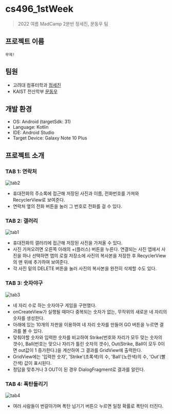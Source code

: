 # cs496_1stWeek
> 2022 여름 MadCamp 2분반 정세진, 문동우 팀
## 프로젝트 이름
```
무제!
```
## 팀원
* 고려대 컴퓨터학과 [정세진](https://github.com/asjay18)
* KAIST 전산학부 [문동우](https://github.com/snaoyam)
## 개발 환경
* OS: Android (targetSdk: 31)
* Language: Kotlin
* IDE: Android Studio
* Target Device: Galaxy Note 10 Plus
## 프로젝트 소개
### TAB 1: 연락처
![tab2](https://user-images.githubusercontent.com/93732046/177290886-910a7897-0030-42d3-a995-93b0741bbc40.png)
* 휴대전화의 주소록에 접근해 저장된 사진과 이름, 전화번호를 가져와 RecyclerView로 보여준다.
* 연락처 옆의 전화 버튼을 눌러 그 번호로 전화를 걸 수 있다.
### TAB 2: 갤러리
![tab1](https://user-images.githubusercontent.com/93732046/177290867-9d32e5d9-e426-4334-8415-128985a5a32c.png)
* 휴대전화의 갤러리에 접근해 저장된 사진을 가져올 수 있다.
* 사진 가져오려면 오른쪽 아래의 +(플러스) 버튼을 누른다. 연결되는 사진 앱에서 사진을 하나 선택하면 앱의 로컬 저장소에 사진의 복사본을 저장한 후 RecyclerView의 맨 위에 추가하여 보여준다.
* 각 사진 밑의 DELETE 버튼을 눌러 사진의 복사본을 완전히 삭제할 수도 있다.
### TAB 3: 숫자야구
![tab3](https://user-images.githubusercontent.com/93732046/177290909-04fb8e08-1835-4dfa-be3f-eb3d4ba5257a.png)
* 네 자리 수로 하는 숫자야구 게임을 구현했다.
* onCreateView가 실행될 때마다 중복되는 숫자가 없는, 무작위의 새로운 네 자리의 숫자를 생성한다.
* 아래에 있는 10개의 자판을 이용하여 네 자리 숫자를 만들어 GO 버튼을 누르면 결과를 볼 수 있다.
* 맞춰야할 숫자와 입력한 숫자를 비교하여 Strike(번호와 자리가 모두 맞는 숫자의 갯수), Ball(번호는 맞으나 자리가 틀린 숫자의 갯수), Out(Strike, Ball이 모두 0이면 out값이 1 증가한다.)을 계산하여 그 결과를 GridView에 출력한다.
* GridView에는 '입력한 숫자', 'Strike'(초록색)의 수, 'Ball'(노란색)의 수, 'Out'(빨간색) 값이 표시된다.
* 정답을 맞추거나 3 OUT이 된 경우 DialogFragment로 결과를 알린다.
### TAB 4: 폭탄돌리기
![tab4](https://user-images.githubusercontent.com/93732046/177290944-433beb21-f949-4be5-a94c-8e786aef8f23.png)
* 여러 사람들이 번갈아가며 폭탄 넘기기 버튼으 누르면 일정 확률로 폭탄이 터진다.

 
